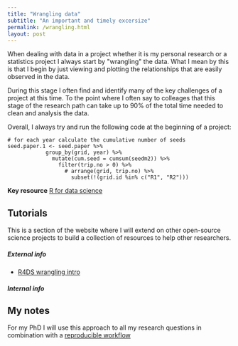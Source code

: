 ```yaml
---
title: "Wrangling data"
subtitle: "An important and timely excersize"
permalink: /wrangling.html
layout: post
---
```


When dealing with data in a project whether it is my personal research or a statistics project I always start by "wrangling" the data. What I mean by this is that I begin by just viewing and plotting the relationships that are easily observed in the data.

During this stage I often find and identify many of the key challenges of a project at this time. To the point where I often say to colleages that this stage of the research path can take up to 90% of the total time needed to clean and analysis the data.

Overall, I always try and run the following code at the beginning of a project:

```{r}
# for each year calculate the cumulative number of seeds
seed.paper.1 <- seed.paper %>%
            group_by(grid, year) %>%
              mutate(cum.seed = cumsum(seedm2)) %>%
                filter(trip.no > 0) %>%
                  # arrange(grid, trip.no) %>%
                    subset(!(grid.id %in% c("R1", "R2")))
```

**Key resource**
[R for data science](https://r4ds.had.co.nz/wrangle-intro.html)

## Tutorials

This is a section of the website where I will extend on other open-source science projects to build a collection of resources to help other researchers.

##### External info

- [R4DS wrangling intro](https://r4ds.had.co.nz/wrangle-intro.html)

##### Internal info

## My notes

For my PhD I will use this approach to all my research questions in combination with a [reproducible workflow](https://www.github.com/davan690/reproducible-guidebook/)